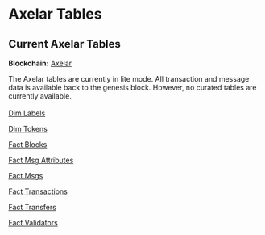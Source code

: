 # Axelar Tables

## Current Axelar Tables

**Blockchain:** [Axelar](https://axelar.network/)

The Axelar tables are currently in lite mode. All transaction and message data is available back to the genesis block. However, no curated tables are currently available. \
\
[Dim Labels](https://flipsidecrypto.github.io/axelar-models/#!/model/model.axelar.core\_\_dim\_labels)

[Dim Tokens](https://flipsidecrypto.github.io/axelar-models/#!/model/model.axelar.core\_\_dim\_tokens)

[Fact Blocks](https://flipsidecrypto.github.io/axelar-models/#!/model/model.axelar.core\_\_fact\_blocks)

[Fact Msg Attributes](https://flipsidecrypto.github.io/axelar-models/#!/model/model.axelar.core\_\_fact\_msg\_attributes)

[Fact Msgs](https://flipsidecrypto.github.io/axelar-models/#!/model/model.axelar.core\_\_fact\_msgs)

[Fact Transactions](https://flipsidecrypto.github.io/axelar-models/#!/model/model.axelar.core\_\_fact\_transactions)

[Fact Transfers](https://flipsidecrypto.github.io/axelar-models/#!/model/model.axelar.core\_\_fact\_transfers)

[Fact Validators](https://flipsidecrypto.github.io/axelar-models/#!/model/model.axelar.core\_\_fact\_validators)
